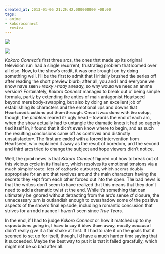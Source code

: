 ```yaml
---
created_at: 2013-01-06 21:20:42.000000000 +00:00
tags:
- anime
- kokoroconnect
- review
---
```


![](/blog/media/tumblr_inline_mg80gxB1fJ1qhcb4p.jpg)

![](/blog/media/tumblr_inline_mg80hbikoj1qhcb4p.jpg)

*Kokoro Connect*’s first three arcs, the ones that made up its original
television run, had a single recurrent, frustrating problem that loomed
over all else. Now, to the show’s credit, it was one brought on by doing
something well. I’ll be the first to admit that I initially brushed the
series off after reading the short preview blurb; after all, you and I
and everyone we know have seen *Freaky Friday* already, so why would we
need an anime version? Fortunately, *Kokoro Connect* managed to break
out of being simple formula, partly by extending the antics of main
antagonist Heartseed beyond mere body-swapping, but also by doing an
excellent job of establishing its characters and the emotional ups and
downs that Heartseed’s actions put them through. Once it was done with
the setup, though, the *problem* reared its ugly head – towards the end
of each arc, when the show actually had to untangle the dramatic knots
it had so eagerly tied itself in, it found that it didn’t even know
where to begin, and as such the resulting conclusions came off as
contrived and distinctly unsatisfactory. The first arc ended with a
forced intervention from Heartseed, who explained it away as the result
of boredom, and the second and third arcs tried to change the subject
and hope viewers didn’t notice.

Well, the good news is that *Kokoro Connect* figured out how to break
out of this vicious cycle in its final arc, which resolves its emotional
tensions via a much simpler route: lots of cathartic outbursts, which
seems doubly appropriate for an arc that revolves around the main
characters having the secrets they kept from each other forced out into
the open. The bad news is that the writers don’t seem to have realized
that this means that they don’t need to add a dramatic twist at the end.
While it’s something that can ultimately be ignored without detracting
from the arc’s sense of closure, the unnecessary turn is outlandish
enough to overshadow some of the positive aspects of the show’s final
episode, including a romantic conclusion that strives for an odd nuance
I haven’t seen since *True Tears*.

In the end, if I had to judge *Kokoro Connect* on how it matched up to
my expectations going in, I have to say it blew them away, mostly
because I didn’t really give it a fair shake at first. If I had to rate
it on the goals that it seemed to set up for itself, though, I’d have a
much harder time saying that it succeeded. Maybe the best way to put it
is that it failed gracefully, which might not be so bad after all.
